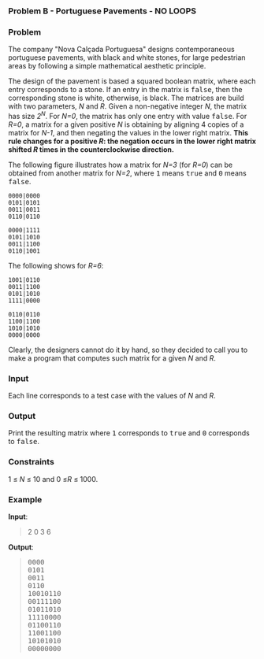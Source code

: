 ###  Problem B - Portuguese Pavements - NO LOOPS 

###  Problem

The company "Nova Calçada Portuguesa" designs contemporaneous
portuguese pavements, with black and white stones, for large
pedestrian areas by following a simple mathematical aesthetic principle. 

The design of the pavement is based a squared boolean matrix, where each entry corresponds to a stone. If an entry in the matrix is <tt>false</tt>, then the corresponding stone is white, otherwise, is black. The matrices are build with two parameters, _N_ and _R_. Given a non-negative integer _N_, the matrix has
size _2<sup>N</sup>_. For _N=0_, the matrix has only one entry with value <tt>false</tt>. 
For _R=0_, a matrix for a given positive _N_ is obtaining by aligning  4 copies of a matrix for _N-1_, and then negating the values in the lower  right matrix. **This rule changes for a positive _R_: the negation occurs in the lower  right matrix shifted _R_ times in the counterclockwise direction.**

The following figure illustrates how a matrix for _N=3_  (for _R=0_) can be
obtained from another matrix for _N=2_, where
<tt>1</tt> means <tt>true</tt> and <tt>0</tt> means <tt>false</tt>.

    0000|0000
    0101|0101
    0011|0011
    0110|0110

    0000|1111
    0101|1010
    0011|1100
    0110|1001
 

The following shows for _R=6_:

    1001|0110
    0011|1100
    0101|1010
    1111|0000

    0110|0110
    1100|1100
    1010|1010
    0000|0000


Clearly, the designers cannot do it by hand, so they decided to call
you to make a program that computes such matrix for a given _N_
and _R_.


###  Input

Each line corresponds to a test case with the values of _N_ and _R_.

###  Output

Print the resulting matrix where <tt>1</tt> corresponds to <tt>true</tt> and
<tt>0</tt> corresponds to <tt>false</tt>.



###  Constraints

1 &#8804; _N_ &#8804; 10 and 0 &#8804;_R_ &#8804; 1000.



###  Example

**Input**:

> 2 0
> 3 6
> 

**Output**:

> <pre>0000
> 0101
> 0011
> 0110
> 10010110
> 00111100
> 01011010
> 11110000
> 01100110
> 11001100
> 10101010
> 00000000
> </pre>
